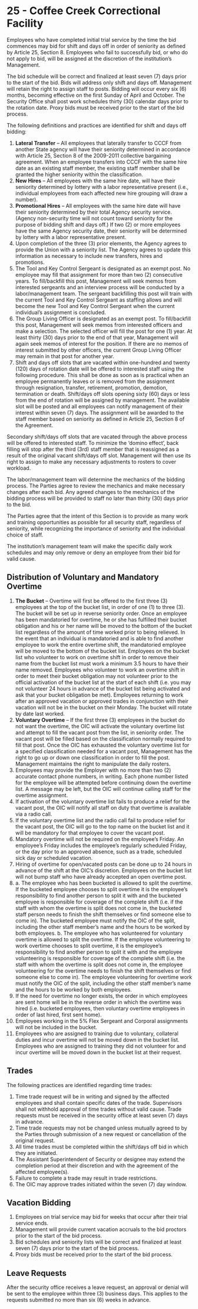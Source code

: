 # 25 - Coffee Creek Correctional Facility

Employees who have completed initial trial service by the time the bid commences may bid for shift and days off in order of seniority as defined by Article 25, Section 8. Employees who fail to successfully bid, or who do not apply to bid, will be assigned at the discretion of the institution’s Management.

The bid schedule will be correct and finalized at least seven \(7\) days prior to the start of the bid. Bids will address only shift and days off. Management will retain the right to assign staff to posts. Bidding will occur every six \(6\) months, becoming effective on the first Sunday of April and October. The Security Office shall post work schedules thirty \(30\) calendar days prior to the rotation date. Proxy bids must be received prior to the start of the bid process.

The following definitions and practices are identified for shift and days off bidding:

1. **Lateral Transfer** – All employees that laterally transfer to CCCF from another State agency will have their seniority determined in accordance with Article 25, Section 8 of the 2009-2011 collective bargaining agreement. When an employee transfers into CCCF with the same hire date as an existing staff member, the existing staff member shall be granted the higher seniority within the classification. 
2. **New Hires** – All employees with the same hire date, will have their seniority determined by lottery with a labor representative present \(i.e., individual employees from each affected new hire grouping will draw a number\).
3. **Promotional Hires** – All employees with the same hire date will have their seniority determined by their total Agency security service. \(Agency non-security time will not count toward seniority for the purpose of bidding shift and days off.\) If two \(2\) or more employees have the same Agency security date, their seniority will be determined by lottery with a labor representative present.
4. Upon completion of the three \(3\) prior elements, the Agency agrees to provide the Union with a seniority list. The Agency agrees to update this information as necessary to include new transfers, hires and promotions.
5. The Tool and Key Control Sergeant is designated as an exempt post. No employee may fill that assignment for more than two \(2\) consecutive years. To fill/backfill this post, Management will seek memos from interested sergeants and an interview process will be conducted by a labor/management team. The sergeant backfilling this post will train with the current Tool and Key Control Sergeant as staffing allows and will become the new Tool and Key Control Sergeant when the current individual’s assignment is concluded.
6. The Group Living Officer is designated as an exempt post. To fill/backfill this post, Management will seek memos from interested officers and make a selection. The selected officer will fill the post for one \(1\) year. At least thirty \(30\) days prior to the end of that year, Management will again seek memos of interest for the position. If there are no memos of interest submitted by other officers, the current Group Living Officer may remain in that post for another year.
7. Shift and days off slots that are vacated within one-hundred and twenty \(120\) days of rotation date will be offered to interested staff using the following procedure. This shall be done as soon as is practical when an employee permanently leaves or is removed from the assignment through resignation, transfer, retirement, promotion, demotion, termination or death. Shift/days off slots opening sixty \(60\) days or less from the end of rotation will be assigned by management. The available slot will be posted and all employees can notify management of their interest within seven \(7\) days. The assignment will be awarded to the staff member based on seniority as defined in Article 25, Section 8 of the Agreement.

Secondary shift/days off slots that are vacated through the above process will be offered to interested staff. To minimize the ‘domino effect’, back filling will stop after the third \(3rd\) staff member that is reassigned as a result of the original vacant shift/days off slot. Management will then use its right to assign to make any necessary adjustments to rosters to cover workload.

The labor/management team will determine the mechanics of the bidding process. The Parties agree to review the mechanics and make necessary changes after each bid. Any agreed changes to the mechanics of the bidding process will be provided to staff no later than thirty \(30\) days prior to the bid.

The Parties agree that the intent of this Section is to provide as many work and training opportunities as possible for all security staff, regardless of seniority, while recognizing the importance of seniority and the individual choice of staff.

The institution’s management team will make the specific daily work schedules and may only remove or deny an employee from their bid for valid cause.

## Distribution of Voluntary and Mandatory Overtime

1. **The Bucket** – Overtime will first be offered to the first three \(3\) employees at the top of the bucket list, in order of one \(1\) to three \(3\). The bucket will be set up in reverse seniority order. Once an employee has been mandatoried for overtime, he or she has fulfilled their bucket obligation and his or her name will be moved to the bottom of the bucket list regardless of the amount of time worked prior to being relieved. In the event that an individual is mandatoried and is able to find another employee to work the entire overtime shift, the mandatoried employee will be moved to the bottom of the bucket list. Employees on the bucket list who volunteer to work on overtime shift in order to remove their name from the bucket list must work a minimum 3.5 hours to have their name removed. Employees who volunteer to work an overtime shift in order to meet their bucket obligation may not volunteer prior to the official activation of the bucket list at the start of each shift \(i.e. you may not volunteer 24 hours in advance of the bucket list being activated and ask that your bucket obligation be met\). Employees returning to work after an approved vacation or approved trades in conjunction with their vacation will not be in the bucket on their Monday. The bucket will rotate by date last worked.
2. **Voluntary Overtime** – If the first three \(3\) employees in the bucket do not want the overtime, the OIC will activate the voluntary overtime list and attempt to fill the vacant post from the list, in seniority order. The vacant post will be filled based on the classification normally required to fill that post. Once the OIC has exhausted the voluntary overtime list for a specified classification needed for a vacant post, Management has the right to go up or down one classification in order to fill the post. Management maintains the right to manipulate the daily rosters.
3. Employees may provide the Employer with no more than two \(2\) accurate contact phone numbers, in writing. Each phone number listed for the employee will be attempted before continuing down the overtime list. A message may be left, but the OIC will continue calling staff for the overtime assignment.
4. If activation of the voluntary overtime list fails to produce a relief for the vacant post, the OIC will notify all staff on duty that overtime is available via a radio call.
5. If the voluntary overtime list and the radio call fail to produce relief for the vacant post, the OIC will go to the top name on the bucket list and it will be mandatory for that employee to cover the vacant post.
6. Mandatory overtime will not be required on the employee’s Friday. An employee’s Friday includes the employee’s regularly scheduled Friday, or the day prior to an approved absence, such as a trade, scheduled sick day or scheduled vacation.
7. Hiring of overtime for open/vacated posts can be done up to 24 hours in advance of the shift at the OIC’s discretion. Employees on the bucket list will not bump staff who have already accepted an open overtime post.
8. a. The employee who has been bucketed is allowed to split the overtime. If the bucketed employee chooses to split overtime it is the employee’s responsibility to find another person to split it with and the bucketed employee is responsible for coverage of the complete shift \(i.e. if the staff with whom the overtime is split does not come in, the bucketed staff person needs to finish the shift themselves or find someone else to come in\). The bucketed employee must notify the OIC of the split, including the other staff member’s name and the hours to be worked by both employees. b. The employee who has volunteered for voluntary overtime is allowed to split the overtime. If the employee volunteering to work overtime chooses to split overtime, it is the employee’s responsibility to find another person to split it with and the employee volunteering is responsible for coverage of the complete shift \(i.e. the staff with whom the overtime is split does not come in, the employee volunteering for the overtime needs to finish the shift themselves or find someone else to come in\). The employee volunteering for overtime work must notify the OIC of the split, including the other staff member’s name and the hours to be worked by both employees.
9. If the need for overtime no longer exists, the order in which employees are sent home will be in the reverse order in which the overtime was hired \(i.e. bucketed employees, then voluntary overtime employees in order of last hired, first sent home\).
10. Employees working in the 5% Flex Sergeant and Corporal assignments will not be included in the bucket.
11. Employees who are assigned to training due to voluntary, collateral duties and incur overtime will not be moved down in the bucket list. Employees who are assigned to training they did not volunteer for and incur overtime will be moved down in the bucket list at their request.

## Trades

The following practices are identified regarding time trades:

1. Time trade request will be in writing and signed by the affected employees and shall contain specific dates of the trade. Supervisors shall not withhold approval of time trades without valid cause. Trade requests must be received in the security office at least seven \(7\) days in advance.
2. Time trade requests may not be changed unless mutually agreed to by the Parties through submission of a new request or cancellation of the original request.
3. All time trades must be completed within the shift/days off bid in which they are initiated.
4. The Assistant Superintendent of Security or designee may extend the completion period at their discretion and with the agreement of the affected employee\(s\).
5. Failure to complete a trade may result in trade restrictions.
6. The OIC may approve trades initiated within the seven \(7\) day window.

## Vacation Bidding

1. Employees on trial service may bid for weeks that occur after their trial service ends.
2. Management will provide current vacation accruals to the bid proctors prior to the start of the bid process.
3. Bid schedules and seniority lists will be correct and finalized at least seven \(7\) days prior to the start of the bid process.
4. Proxy bids must be received prior to the start of the bid process.

## Leave Requests

After the security office receives a leave request, an approval or denial will be sent to the employee within three \(3\) business days. This applies to the requests submitted no more than six \(6\) weeks in advance.

